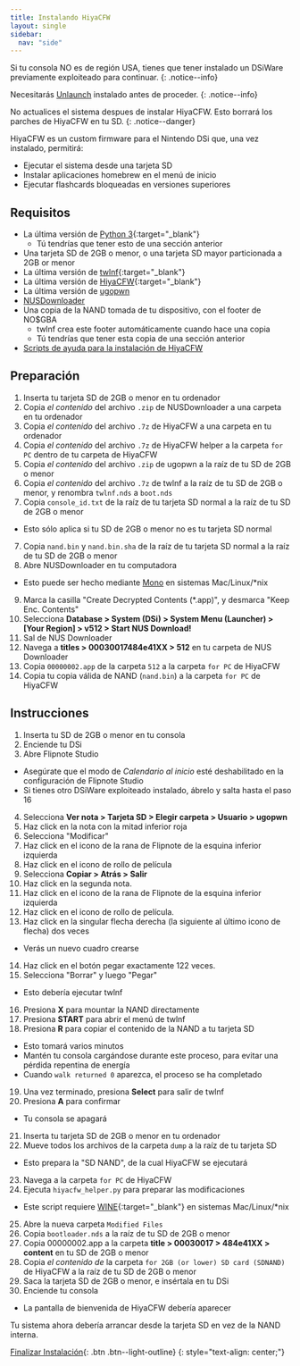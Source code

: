 ```yaml
---
title: Instalando HiyaCFW
layout: single
sidebar:
  nav: "side"
---
```


Si tu consola NO es de región USA, tienes que tener instalado un DSiWare previamente exploiteado para continuar.
{: .notice--info}

Necesitarás [Unlaunch](/guide/installing-unlaunch/) instalado antes de proceder.
{: .notice--info}

No actualices el sistema despues de instalar HiyaCFW. Esto borrará los parches de HiyaCFW en tu SD.
{: .notice--danger}

HiyaCFW es un custom firmware para el Nintendo DSi que, una vez instalado, permitirá:
- Ejecutar el sistema desde una tarjeta SD
- Instalar aplicaciones homebrew en el menú de inicio
- Ejecutar flashcards bloqueadas en versiones superiores

## Requisitos
- La última versión de [Python 3](https://www.python.org/downloads/){:target="_blank"}
  - Tú tendrías que tener esto de una sección anterior
- Una tarjeta SD de 2GB o menor, o una tarjeta SD mayor particionada a 2GB or menor
- La última versión de [twlnf](https://github.com/Jimmy-Z/twlnf/releases){:target="_blank"}
- La última versión de [HiyaCFW](https://github.com/Robz8/hiyaCFW/releases){:target="_blank"}
- La última versión de [ugopwn](/assets/files/ugopwn.zip)
- [NUSDownloader](/assets/files/NUSDownloader.zip)
- Una copia de la NAND tomada de tu dispositivo, con el footer de NO$GBA
  - twlnf crea este footer automáticamente cuando hace una copia
  - Tú tendrías que tener esta copia de una sección anterior
- [Scripts de ayuda para la instalación de HiyaCFW](/assets/files/hiyacfw_helper.zip)

## Preparación
1. Inserta tu tarjeta SD de 2GB o menor en tu ordenador
2. Copia *el contenido* del archivo `.zip` de NUSDownloader a una carpeta en tu ordenador
3. Copia *el contenido* del archivo `.7z` de HiyaCFW a una carpeta en tu ordenador
4. Copia *el contenido* del archivo `.7z` de HiyaCFW helper a la carpeta `for PC` dentro de tu carpeta de HiyaCFW
5. Copia *el contenido* del archivo `.zip` de ugopwn a la raíz de tu SD de 2GB o menor
5. Copia *el contenido* del archivo `.7z` de twlnf a la raíz de tu SD de 2GB o menor, y renombra `twlnf.nds` a `boot.nds`
6. Copia `console_id.txt` de la raíz de tu tarjeta SD normal a la raíz de tu SD de 2GB o menor
  - Esto sólo aplica si tu SD de 2GB o menor no es tu tarjeta SD normal
7. Copia `nand.bin` y `nand.bin.sha` de la raíz de tu tarjeta SD normal a la raíz de tu SD de 2GB o menor
8. Abre NUSDownloader en tu computadora
  - Esto puede ser hecho mediante [Mono](http://www.mono-project.com/) en sistemas Mac/Linux/*nix
9. Marca la casilla "Create Decrypted Contents (*.app)", y desmarca "Keep Enc. Contents"
10. Selecciona **Database > System (DSi) > System Menu (Launcher) > [Your Region] > v512 > Start NUS Download!**
11. Sal de NUS Downloader
12. Navega a **titles > 00030017484e41XX > 512** en tu carpeta de NUS Downloader
13. Copia `00000002.app` de la carpeta `512` a la carpeta `for PC` de HiyaCFW
14. Copia tu copia válida de NAND (`nand.bin`) a la carpeta `for PC` de HiyaCFW

## Instrucciones
1. Inserta tu SD de 2GB o menor en tu consola
2. Enciende tu DSi
3. Abre Flipnote Studio
  - Asegúrate que el modo de *Calendario al inicio* esté deshabilitado en la configuración de Flipnote Studio
  - Si tienes otro DSiWare exploiteado instalado, ábrelo y salta hasta el paso 16
4. Selecciona **Ver nota > Tarjeta SD > Elegir carpeta > Usuario > ugopwn**
5. Haz click en la nota con la mitad inferior roja
6. Selecciona "Modificar"
7. Haz click en el icono de la rana de Flipnote de la esquina inferior izquierda
8. Haz click en el icono de rollo de película
9. Selecciona **Copiar > Atrás > Salir**
10. Haz click en la segunda nota.
11. Haz click en el icono de la rana de Flipnote de la esquina inferior izquierda
12. Haz click en el icono de rollo de película.
13. Haz click en la singular flecha derecha (la siguiente al último icono de flecha) dos veces
  - Verás un nuevo cuadro crearse
14. Haz click en el botón pegar exactamente 122 veces.
15. Selecciona "Borrar" y luego "Pegar"
  - Esto debería ejecutar twlnf
16. Presiona **X** para mountar la NAND directamente
17. Presiona **START** para abrir el menú de twlnf
18. Presiona **R** para copiar el contenido de la NAND a tu tarjeta SD
  - Esto tomará varios minutos
  - Mantén tu consola cargándose durante este proceso, para evitar una pérdida repentina de energía
  - Cuando `walk returned 0` aparezca, el proceso se ha completado
19. Una vez terminado, presiona **Select** para salir de twlnf
20. Presiona **A** para confirmar
  - Tu consola se apagará
21. Inserta tu tarjeta SD de 2GB o menor en tu ordenador
22. Mueve todos los archivos de la carpeta `dump` a la raíz de tu tarjeta SD
  - Esto prepara la "SD NAND", de la cual HiyaCFW se ejecutará
23. Navega a la carpeta `for PC` de HiyaCFW
24. Ejecuta `hiyacfw_helper.py` para preparar las modificaciones
  - Este script requiere [WINE](https://www.winehq.org/){:target="_blank"} en sistemas Mac/Linux/*nix
25. Abre la nueva carpeta `Modified Files`
26. Copia `bootloader.nds` a la raíz de tu SD de 2GB o menor
27. Copia 00000002.app a la carpeta **title > 00030017 > 484e41XX > content** en tu SD de 2GB o menor
28. Copia *el contenido de* la carpeta `for 2GB (or lower) SD card (SDNAND)` de HiyaCFW a la raíz de tu SD de 2GB o menor
29. Saca la tarjeta SD de 2GB o menor, e insértala en tu DSi
30. Enciende tu consola
  - La pantalla de bienvenida de HiyaCFW debería aparecer

Tu sistema ahora debería arrancar desde la tarjeta SD en vez de la NAND interna.

[Finalizar Instalación](/guide/finalizing-setup){: .btn .btn--light-outline}
{: style="text-align: center;"}
